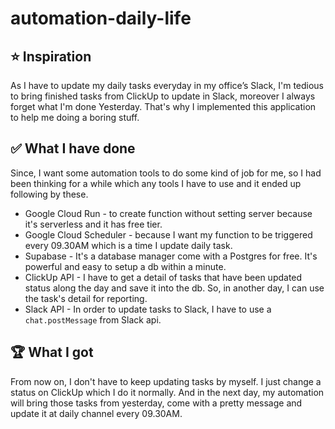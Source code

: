 # automation-daily-life
## ⭐️ Inspiration
As I have to update my daily tasks everyday in my office’s Slack, I'm tedious to bring finished tasks from ClickUp to update in Slack, moreover I always forget what I'm done Yesterday. That's why I implemented this application to help me doing a boring stuff.

## ✅ What I have done
Since, I want some automation tools to do some kind of job for me, so I had been thinking for a while which any tools I have to use and it ended up following by these.
- Google Cloud Run - to create function without setting server because it's serverless and it has free tier.
- Google Cloud Scheduler - because I want my function to be triggered every 09.30AM which is a time I update daily task.
- Supabase - It's a database manager come with a Postgres for free. It's powerful and easy to setup a db within a minute.
- ClickUp API - I have to get a detail of tasks that have been updated status along the day and save it into the db. So, in another day, I can use the task's detail for reporting.
- Slack API - In order to update tasks to Slack, I have to use a `chat.postMessage` from Slack api.

## 🏆 What I got
From now on, I don't have to keep updating tasks by myself. I just change a status on ClickUp which I do it normally. And in the next day, my automation will bring those tasks from yesterday, come with a pretty message and update it at daily channel every 09.30AM.  
